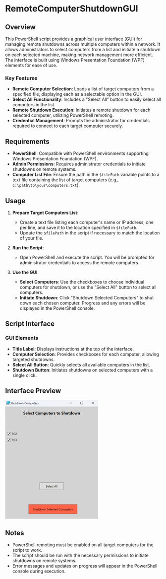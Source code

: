 # RemoteComputerShutdownGUI

## Overview

This PowerShell script provides a graphical user interface (GUI) for managing remote shutdowns across multiple computers within a network. It allows administrators to select computers from a list and initiate a shutdown on each selected machine, making network management more efficient. The interface is built using Windows Presentation Foundation (WPF) elements for ease of use.

### Key Features
- **Remote Computer Selection**: Loads a list of target computers from a specified file, displaying each as a selectable option in the GUI.
- **Select All Functionality**: Includes a "Select All" button to easily select all computers in the list.
- **Remote Shutdown Execution**: Initiates a remote shutdown for each selected computer, utilizing PowerShell remoting.
- **Credential Management**: Prompts the administrator for credentials required to connect to each target computer securely.

## Requirements
- **PowerShell**: Compatible with PowerShell environments supporting Windows Presentation Foundation (WPF).
- **Admin Permissions**: Requires administrator credentials to initiate shutdowns on remote systems.
- **Computer List File**: Ensure the path in the `$filePath` variable points to a text file containing the list of target computers (e.g., `C:\path\to\your\computers.txt`).

## Usage

1. **Prepare Target Computers List**:
   - Create a text file listing each computer's name or IP address, one per line, and save it to the location specified in `$filePath`.
   - Update the `$filePath` in the script if necessary to match the location of your file.

2. **Run the Script**:
   - Open PowerShell and execute the script. You will be prompted for administrator credentials to access the remote computers.

3. **Use the GUI**:
   - **Select Computers**: Use the checkboxes to choose individual computers for shutdown, or use the "Select All" button to select all computers.
   - **Initiate Shutdown**: Click "Shutdown Selected Computers" to shut down each chosen computer. Progress and any errors will be displayed in the PowerShell console.

## Script Interface

### GUI Elements

- **Title Label**: Displays instructions at the top of the interface.
- **Computer Selection**: Provides checkboxes for each computer, allowing targeted shutdowns.
- **Select All Button**: Quickly selects all available computers in the list.
- **Shutdown Button**: Initiates shutdowns on selected computers with a single click.

## Interface Preview

<img src="/images/RemoteComputerShutdownGUI.png" alt="RemoteComputerShutdownGUI" width="300">

## Notes

- PowerShell remoting must be enabled on all target computers for the script to work.
- The script should be run with the necessary permissions to initiate shutdowns on remote systems.
- Error messages and updates on progress will appear in the PowerShell console during execution.
